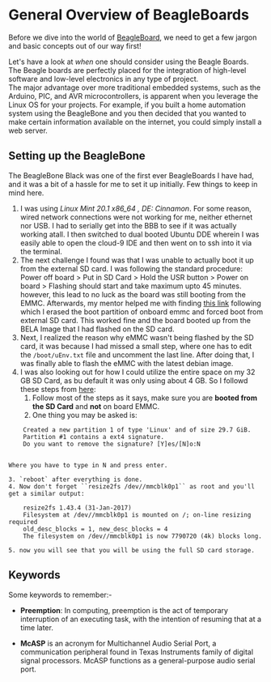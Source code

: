 # General Overview of BeagleBoards
Before we dive into the world of [BeagleBoard](https://beagleboard.org/), we need to get a few jargon and basic concepts out of our way first!


Let's have a look at _when_ one should consider using the Beagle Boards. <br>
The Beagle boards are perfectly placed for the integration of high-level software and low-level electronics in any type of project. <br>
The major advantage over more traditional embedded systems, such as the Arduino, PIC, and AVR microcontrollers, is apparent when you leverage the Linux OS for your projects. For example, if you built a home automation system using the BeagleBone and you then decided that you wanted to make certain information available on the internet, you could simply install a web server.

## Setting up the BeagleBone

The BeagleBone Black was one of the first ever BeagleBoards I have had, and it was a bit of a hassle for me to set it up initially. Few things to keep in mind here. 
1. I was using _Linux Mint 20.1 x86_64 , DE: Cinnamon_. For some reason, wired network connections were not working for me, neither ethernet nor USB. I had to serially get into the BBB to see if it was actually working atall. I then switched to dual booted Ubuntu DDE wherein I was easily able to open the cloud-9 IDE and then went on to ssh into it via the terminal. 
2. The next challenge I found was that I was unable to actually boot it up from the external SD card. I was following the standard procedure: Power off board > Put in SD Card > Hold the USR button > Power on board > Flashing should start and take maximum upto 45 minutes. however, this lead to no luck as the board was still booting from the EMMC. Afterwards, my mentor helped me with finding [this link](https://learn.bela.io/using-bela/about-bela/troubleshooting-guide/#problems-booting-bela-from-the-sd-card) following which I erased the boot partition of onboard emmc and forced boot from external SD card. This worked fine and the board booted up from the BELA Image that I had flashed on the SD card. 
3. Next, I realized the reason why eMMC wasn't being flashed by the SD card, it was because I had missed a small step, where one has to edit the ``/boot/uEnv.txt`` file and uncomment the last line. After doing that, I was finally able to flash the eMMC with the latest debian image. 
4. I was also looking out for how I could utilize the entire space on my 32 GB SD Card, as bu default it was only using about 4 GB. So I followd these steps from [here](https://elinux.org/Beagleboard:Expanding_File_System_Partition_On_A_microSD):
    1. Follow most of the steps as it says, make sure you are **booted from the SD Card** and __not__ on board EMMC.
    2. One thing you may be asked is: 
```
    Created a new partition 1 of type 'Linux' and of size 29.7 GiB.
    Partition #1 contains a ext4 signature.
    Do you want to remove the signature? [Y]es/[N]o:N
        
```
    Where you have to type in N and press enter. 

    3. `reboot` after everything is done.
    4. Now don't forget ``resize2fs /dev//mmcblk0p1`` as root and you'll get a similar output: 

```
    resize2fs 1.43.4 (31-Jan-2017)
    Filesystem at /dev//mmcblk0p1 is mounted on /; on-line resizing required
    old_desc_blocks = 1, new_desc_blocks = 4
    The filesystem on /dev//mmcblk0p1 is now 7790720 (4k) blocks long.
```

    5. now you will see that you will be using the full SD card storage. 

## Keywords

Some keywords to remember:-
* **Preemption**: In computing, preemption is the act of temporary interruption of an executing task, with the intention of resuming that at a time later.

* **McASP** is an acronym for Multichannel Audio Serial Port, a communication peripheral found in Texas Instruments family of digital signal processors.  McASP functions as a general-purpose audio serial port.
